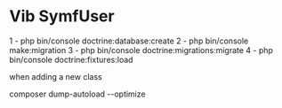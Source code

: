 # Vib SymfUser

1 - php bin/console doctrine:database:create
2 - php bin/console make:migration
3 - php bin/console doctrine:migrations:migrate
4 - php bin/console doctrine:fixtures:load

when adding a new class 

composer dump-autoload --optimize